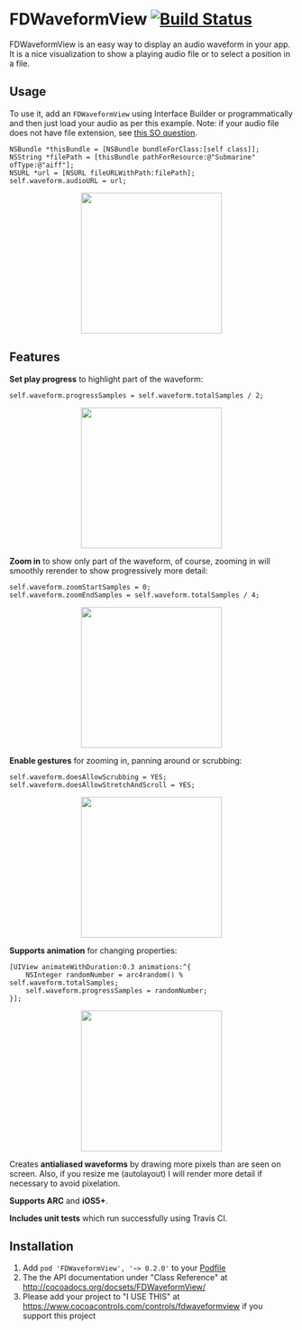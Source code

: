 FDWaveformView [![Build Status](https://travis-ci.org/fulldecent/FDWaveformView.svg?branch=master)](https://travis-ci.org/fulldecent/FDWaveformView)
==============

FDWaveformView is an easy way to display an audio waveform in your app. It is a nice visualization to show a playing audio file or to select a position in a file.

Usage
-----

To use it, add an `FDWaveformView` using Interface Builder or programmatically and then just load your audio as per this example. Note: if your audio file does not have file extension, see <a href="https://stackoverflow.com/questions/9290972/is-it-possible-to-make-avurlasset-work-without-a-file-extension">this SO question</a>.

    NSBundle *thisBundle = [NSBundle bundleForClass:[self class]];
    NSString *filePath = [thisBundle pathForResource:@"Submarine" ofType:@"aiff"];
    NSURL *url = [NSURL fileURLWithPath:filePath];
    self.waveform.audioURL = url;

<p align="center">
  <img src="https://i.imgur.com/5N7ozog.png" width=250>
</p>

Features
--------

**Set play progress** to highlight part of the waveform:

    self.waveform.progressSamples = self.waveform.totalSamples / 2;

<p align="center">
  <img src="https://i.imgur.com/fRrHiRP.png" width=250>
</p>

**Zoom in** to show only part of the waveform, of course, zooming in will smoothly rerender to show progressively more detail:

    self.waveform.zoomStartSamples = 0;
    self.waveform.zoomEndSamples = self.waveform.totalSamples / 4;

<p align="center">
  <img src="https://i.imgur.com/JQOKQ3o.png" width=250>
</p>

**Enable gestures** for zooming in, panning around or scrubbing:

    self.waveform.doesAllowScrubbing = YES;
    self.waveform.doesAllowStretchAndScroll = YES;

<p align="center">
  <img src="https://i.imgur.com/8oR7cpq.gif" width=250 loop=infinite>
</p>

**Supports animation** for changing properties:

    [UIView animateWithDuration:0.3 animations:^{
        NSInteger randomNumber = arc4random() % self.waveform.totalSamples;
        self.waveform.progressSamples = randomNumber;
    }];

<p align="center">
  <img src="https://i.imgur.com/EgxXaCY.gif" width=250 loop=infinite>
</p>


Creates **antialiased waveforms** by drawing more pixels than are seen on screen. Also, if you resize me (autolayout) I will render more detail if necessary to avoid pixelation.

**Supports ARC** and **iOS5+**.

**Includes unit tests** which run successfully using Travis CI.

Installation
------------

  1. Add `pod 'FDWaveformView', '~> 0.2.0'` to your <a href="https://github.com/AFNetworking/AFNetworking/wiki/Getting-Started-with-AFNetworking">Podfile</a>
  2. The the API documentation under "Class Reference" at http://cocoadocs.org/docsets/FDWaveformView/
  3. Please add your project to "I USE THIS" at https://www.cocoacontrols.com/controls/fdwaveformview if you support this project
